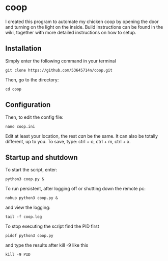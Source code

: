# coop

I created this program to automate my chicken coop by opening the door and turning on the light on the inside. Build instructions can be found in the wiki, together with more detailed instructions on how to setup.

## Installation
Simply enter the following command in your terminal

```
git clone https://github.com/53645714n/coop.git
```

Then, go to the directory:

```
cd coop
```

## Configuration
Then, to edit the config file:

```
nano coop.ini
```

Edit at least your location, the rest *can* be the same. It can also be totally different, up to you. To save, type: ctrl + o, ctrl + m, ctrl + x.

## Startup and shutdown
To start the script, enter:

```
python3 coop.py &
```

To run persistent, after logging off or shutting down the remote pc:

```
nohup python3 coop.py &
```

and view the logging:

```
tail -f coop.log
```

To stop executing the script find the PID first

```
pidof python3 coop.py
```

and type the results after kill -9 like this

```
kill -9 PID
```
